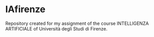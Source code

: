 # IAfirenze
Repository created for my assignment of the course INTELLIGENZA ARTIFICIALE of Università degli Studi di Firenze.

